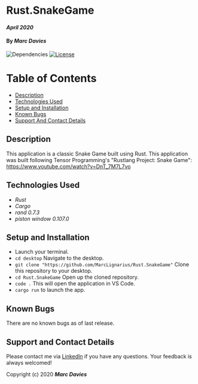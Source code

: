 # Rust.SnakeGame

#### _April 2020_

#### By _**Marc Davies**_

![Dependencies](https://img.shields.io/badge/dependencies-up%20to%20date-brightgreen.svg)
[![License](https://img.shields.io/badge/license-MIT-blue.svg)](https://opensource.org/licenses/MIT)

# Table of Contents

<!--ts-->
   * [Description](#description)
   * [Technologies Used](#technologies-used)
   * [Setup and Installation](#setup-and-installation)
   * [Known Bugs](#known-bugs)
   * [Support And Contact Details](#support-and-contact-details)
<!--te-->

## Description

This application is a classic Snake Game built using Rust. This application was built following Tensor Programming's "Rustlang Project: Snake Game": https://www.youtube.com/watch?v=DnT_7M7L7vo

## Technologies Used

  * _Rust_
  * _Cargo_
  * _rand 0.7.3_
  * _piston window 0.107.0_

## Setup and Installation

* Launch your terminal.
* `cd desktop` Navigate to the desktop.
* `git clone "https://github.com/MarcLignarius/Rust.SnakeGame"` Clone this repository to your desktop.
* `cd Rust.SnakeGame` Open up the cloned repository.
* `code .` This will open the application in VS Code.
* `cargo run` to launch the app.

## Known Bugs
There are no known bugs as of last release.

## Support and Contact Details
Please contact me via <a href="https://www.linkedin.com/in/marcdaviesriot/">LinkedIn</a> if you have any questions. Your feedback is always welcomed!

Copyright (c) 2020 **_Marc Davies_**

